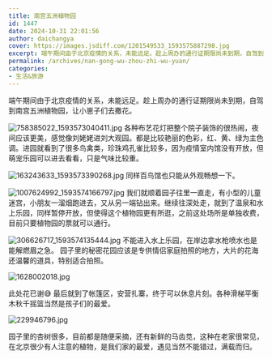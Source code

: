 ```yaml
---
title: 南宫五洲植物园
id: 1447
date: 2024-10-31 22:01:56
author: daichangya
cover: https://images.jsdiff.com/1201549533_1593575887298.jpg
excerpt: 端午期间由于北京疫情的关系，未能远足。趁上周办的通行证期限尚未到期，自驾到南宫五洲植物园，让小崽子们去撒花。各种布艺花灯把整个院子装饰的很热闹，夜间应该更美，感觉像刘姥姥进刘大观园。都是比较艳丽的色彩，红、黄、绿为主色调。进园就看到了很多鸟禽类，珍珠鸡孔雀比较多，因为疫情室内馆没有开放，但萌宠乐园可
permalink: /archives/nan-gong-wu-zhou-zhi-wu-yuan/
categories:
- 生活&旅游
---
```


端午期间由于北京疫情的关系，未能远足。趁上周办的通行证期限尚未到期，自驾到南宫五洲植物园，让小崽子们去撒花。

![758385022_1593573040411.jpg](https://images.jsdiff.com/758385022_1593573040411_1593825184728.jpg)
各种布艺花灯把整个院子装饰的很热闹，夜间应该更美，感觉像刘姥姥进刘大观园。都是比较艳丽的色彩，红、黄、绿为主色调。进园就看到了很多鸟禽类，珍珠鸡孔雀比较多，因为疫情室内馆没有开放，但萌宠乐园可以进去看看，只是气味比较重。

![163243633_1593573390268.jpg](https://images.jsdiff.com/163243633_1593573390268_1593825206611.jpg)
同样百鸟馆也只能从外观畅想一下。

![1007624992_1593574166797.jpg](https://images.jsdiff.com/1007624992_1593574166797_1593825229514.jpg)
我们就顺着园子往里一直走，有小型的儿童迷宫，小朋友一溜烟跑进去，又从另一端钻出来。继续往深处走，就到了温泉和水上乐园，同样暂停开放，但使得这个植物园更有所逛，之前这处场所是单独收费，目前只要植物园的票就可以通行。

![306626717_1593574135444.jpg](https://images.jsdiff.com/306626717_1593574135444_1593825252689.jpg)
不能进入水上乐园，在岸边拿水枪喷水也是能解燃眉之急。
园子里的秘密花园应该是专供情侣家庭拍照的地方，大片的花海还温馨的道具，特别适合拍照。

![1628002018.jpg](https://images.jsdiff.com/1628002018_1593574642386.jpg)

此处花已谢😅
最后就到了帐篷区，安营扎寨，终于可以休息片刻。各种滑梯平衡木秋千摇篮当然是孩子们的最爱。

![229946796.jpg](https://images.jsdiff.com/229946796_1593574880769.jpg)

园子里的杏树很多，目前都是随便采摘，还有新鲜的马齿苋，这种在老家很常见，在北京很少有人注意的植物，是我们家的最爱，遇见当然不能错过，满载而归。